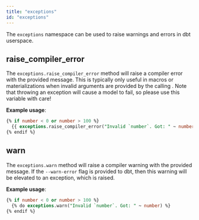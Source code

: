 ```yaml
---
title: "exceptions"
id: "exceptions"
---
```


The `exceptions` namespace can be used to raise warnings and errors in dbt userspace.

## raise_compiler_error

The `exceptions.raise_compiler_error` method will raise a compiler error with the provided message. This is typically only useful in macros or <Term id="materialization">materializations</Term> when invalid arguments are provided by the calling <Term id="model" />. Note that throwing an exception will cause a model to fail, so please use this variable with care!

__Example usage__:

<File name='exceptions.sql'>

```sql
{% if number < 0 or number > 100 %}
  {{ exceptions.raise_compiler_error("Invalid `number`. Got: " ~ number) }}
{% endif %}
```

</File>

## warn

The `exceptions.warn` method will raise a compiler warning with the provided message. If the `--warn-error`  flag is provided to dbt, then this warning will be elevated to an exception, which is raised.

__Example usage__:

<File name='warn.sql'>

```sql
{% if number < 0 or number > 100 %}
  {% do exceptions.warn("Invalid `number`. Got: " ~ number) %}
{% endif %}
```

</File>
